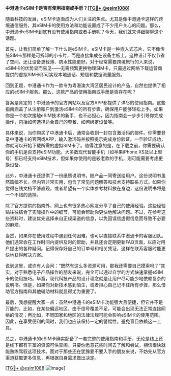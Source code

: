 **中港通卡eSIM卡是否有使用指南或手册？[[TG💪+ @esim1088](https://t.me/s/esim1088)]**

随着科技的发展，eSIM卡逐渐成为人们关注的焦点。尤其是像中港通卡这样的跨境通信服务，其eSIM卡的使用方法和功能设置成了不少用户关心的问题。那么，中港通卡eSIM卡到底有没有使用指南或者手册呢？今天，我们就来详细聊聊这个话题。

首先，让我们简单了解一下什么是eSIM卡。eSIM卡是一种嵌入式芯片，它不像传统SIM卡那样是可拆卸的小卡片，而是直接集成在设备主板上。这种设计不仅节省了空间，还让设备更轻薄、防水性能更好。对于经常需要跨境旅行的人来说，eSIM卡的优势显而易见——无需频繁更换物理SIM卡，只需通过网络下载运营商提供的虚拟SIM卡即可实现本地通话、短信和数据流量服务。

回到正题，中港通卡作为一款专为粤港澳大湾区居民设计的产品，自然也提供了相应的eSIM卡服务。那么，这款产品的使用指南或手册是否存在呢？

答案是肯定的！中港通卡的官方网站以及官方APP都提供了详尽的使用指南。这些指南涵盖了从注册账户到激活eSIM卡的所有步骤，确保用户能够轻松上手。如果你是一个初次接触eSIM技术的新手，也不必担心，因为指南会一步步引导你完成操作，包括如何选择适合自己的套餐、如何绑定设备等。

具体来说，当你购买了中港通卡后，通常会收到一封包含激活码的邮件。你需要登录中港通卡的官网或APP，输入激活码并按照提示完成身份验证。一旦验证成功，你就可以开始下载所需的虚拟SIM卡了。值得注意的是，在下载之前，你需要确认你的手机是否支持eSIM功能。大多数现代智能手机（如苹果iPhone XS及以上型号）都已经支持eSIM技术，但如果你使用的是较老款的手机，则可能需要考虑更换设备。

此外，中港通卡还提供了一份纸质说明书，随产品一同寄送给用户。这份说明书虽然篇幅不长，但内容非常实用，包含了常见问题解答和技术支持联系方式。如果你觉得在线文档不够直观，或者希望有一个实体参考材料放在身边，这份说明书将是一个不错的选择。

除了官方提供的指南外，网上也有很多热心网友分享了自己的使用经验。这些经验贴往往结合了实际操作中的细节，可能会帮助你更快地解决问题。不过，在参考这些资料时，建议优先选择来自正规渠道的信息，以免因误信虚假信息而导致不必要的麻烦。

当然，如果你在使用过程中遇到任何困难，也可以直接联系中港通卡的客服团队。他们通常会在工作时间内提供及时的帮助，并且还会定期更新FAQ页面，以应对用户提出的各种疑问。记得保存好自己的订单号和相关凭证，这样在联系客服时能更快地获得解决方案。

说到这里，或许有人会问：“既然有这么多资源可用，那我还需要自己摸索吗？”其实，对于熟悉电子产品操作的朋友来说，完全可以通过自学的方式快速掌握eSIM卡的使用技巧。毕竟，现代科技产品的设计理念就是让用户尽可能少地依赖复杂的说明书。但是，如果你对新技术感到陌生，或者担心自己记不住所有步骤，那么借助官方指南和其他辅助材料就显得尤为重要了。

最后，我想提醒大家一点：虽然中港通卡的eSIM卡功能强大且便捷，但它并不是万能的。比如，在某些偏远地区，由于信号覆盖不足，可能会出现无法正常连接网络的情况；再比如，不同国家和地区的法律法规可能会影响eSIM卡的使用范围。因此，在享受便利的同时，我们也应该保持一定的警惕性，避免盲目依赖这一工具。

总之，中港通卡的eSIM卡确实配备了一套完整的使用指南和手册，无论是线上还是线下都有丰富的资源可供查阅。只要你愿意花些时间去了解和尝试，相信很快就能熟练驾驭这项技术。而对于那些还在犹豫要不要入手的朋友来说，不妨先从官方渠道获取更多信息，再根据自身需求做出决定。

[[TG💪+ @esim1088](https://t.me/s/esim1088) ![Image](https://i.postimg.cc/4NQfJmqS/Snipaste-2025-05-13-00-14-12.png)]